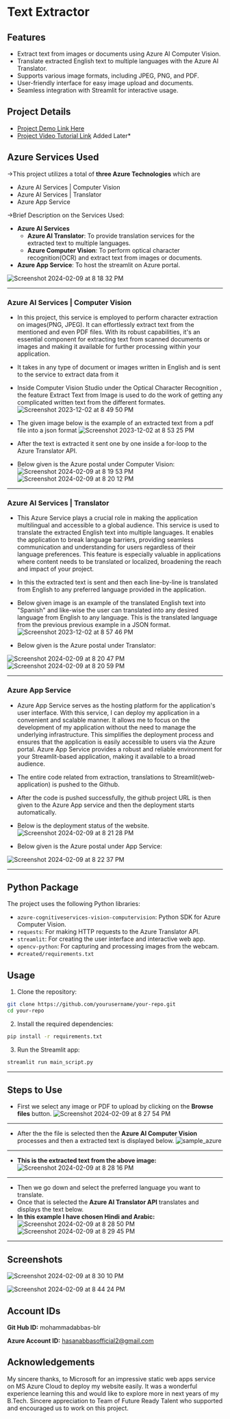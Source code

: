 # Text Extractor

## Features

- Extract text from images or documents using Azure AI Computer Vision.
- Translate extracted English text to multiple languages with the Azure AI Translator.
- Supports various image formats, including JPEG, PNG, and PDF.
- User-friendly interface for easy image upload and documents.
- Seamless integration with Streamlit for interactive usage.

## Project Details

- [Project Demo Link Here](https://textractor.azurewebsites.net/)
- [Project Video Tutorial Link](https://youtu.be/GcEk-7DMi3E) Added Later*

## Azure Services Used

&rarr;This project utilizes a total of **three Azure Technologies** which are 
- Azure AI Services | Computer Vision
- Azure AI Services | Translator
- Azure App Service

&rarr;Brief Description on the Services Used:
* **Azure AI Services**
  * **Azure AI Translator**: To provide translation services for the extracted text to multiple languages.
  * **Azure Computer Vision**: To perform optical character recognition(OCR) and extract text from images or documents.
* **Azure App Service**: To host the streamlit on Azure portal.

![Screenshot 2024-02-09 at 8 18 32 PM](https://github.com/mohammadabbas-blr/Microsoft-Future-Ready-Talent-Internship-Project-Text-Extractor/assets/150517265/6399d07c-04bb-4df2-90cd-3fb44ee5ec67)

---
### Azure AI Services | Computer Vision
- In this project, this service is employed to perform character extraction on images(PNG, JPEG). It can effortlessly extract text from the mentioned and even PDF files. With its robust capabilities, it's an essential component for extracting text from scanned documents or images and making it available for further processing within your application.
- It takes in any type of document or images written in English and is sent to the service to extract data from it
- Inside Computer Vision Studio under the Optical Character Recognition , the feature Extract Text from Image is used to do the work of getting any complicated written text from the different formates.
![Screenshot 2023-12-02 at 8 49 50 PM](https://github.com/hasanabbas-blr/Microsoft-Future-Ready-Talent-Internship-Project-Hasans-Extractor/assets/150517265/511ab307-65e0-43c3-8a31-8d3f3a60273a)


- The given image below is the example of an extracted text from a pdf file into a json format
![Screenshot 2023-12-02 at 8 53 25 PM](https://github.com/hasanabbas-blr/Microsoft-Future-Ready-Talent-Internship-Project-Hasans-Extractor/assets/150517265/0f83db4b-799a-4ea7-aa1c-e938387db076)


- After the text is extracted it sent one by one inside a for-loop to the Azure Translator API.
- Below given is the Azure postal under Computer Vision:
![Screenshot 2024-02-09 at 8 19 53 PM](https://github.com/mohammadabbas-blr/Microsoft-Future-Ready-Talent-Internship-Project-Text-Extractor/assets/150517265/31a54566-7668-45ab-b79d-48ddc52e48c7)
![Screenshot 2024-02-09 at 8 20 12 PM](https://github.com/mohammadabbas-blr/Microsoft-Future-Ready-Talent-Internship-Project-Text-Extractor/assets/150517265/34c29942-2620-436c-8dd2-79feaf5a87e5)

---
### Azure AI Services | Translator
- This Azure Service plays a crucial role in making the application multilingual and accessible to a global audience. This service is used to translate the extracted English text into multiple languages. It enables the application to break language barriers, providing seamless communication and understanding for users regardless of their language preferences. This feature is especially valuable in applications where content needs to be translated or localized, broadening the reach and impact of your project.

- In this the extracted text is sent and then each line-by-line is translated from English to any preferred language provided in the application.

- Below given image is an example of the translated English text into "Spanish" and like-wise the user can translated into any desired language from English to any language. This is the translated language from the previous previous example in a JSON format.
![Screenshot 2023-12-02 at 8 57 46 PM](https://github.com/hasanabbas-blr/Microsoft-Future-Ready-Talent-Internship-Project-Hasans-Extractor/assets/150517265/8d769f4b-75c6-447b-bd48-2a79ffce29e3)
- Below given is the Azure postal under Translator:

![Screenshot 2024-02-09 at 8 20 47 PM](https://github.com/mohammadabbas-blr/Microsoft-Future-Ready-Talent-Internship-Project-Text-Extractor/assets/150517265/0a07eeaa-5930-439e-aabf-82222c6fe89f)
![Screenshot 2024-02-09 at 8 20 59 PM](https://github.com/mohammadabbas-blr/Microsoft-Future-Ready-Talent-Internship-Project-Text-Extractor/assets/150517265/95dbb554-f71b-4499-86eb-f98215b9388f)

---
### Azure App Service
- Azure App Service serves as the hosting platform for the application's user interface. With this service, I can deploy my application in a convenient and scalable manner. It allows me to focus on the development of my application without the need to manage the underlying infrastructure. This simplifies the deployment process and ensures that the application is easily accessible to users via the Azure portal. Azure App Service provides a robust and reliable environment for your Streamlit-based application, making it available to a broad audience.

- The entire code related from extraction, translations to Streamlit(web-application) is pushed to the Github.
- After the code is pushed successfully, the github project URL is then given to the Azure App service and then the deployment starts automatically.
- Below is the deployment status of the website.
![Screenshot 2024-02-09 at 8 21 28 PM](https://github.com/mohammadabbas-blr/Microsoft-Future-Ready-Talent-Internship-Project-Text-Extractor/assets/150517265/99f8637a-18f5-415d-bf8e-cfc95786f897)

- Below given is the Azure postal under App Service:

![Screenshot 2024-02-09 at 8 22 37 PM](https://github.com/mohammadabbas-blr/Microsoft-Future-Ready-Talent-Internship-Project-Text-Extractor/assets/150517265/7ffa624d-05fc-4a69-86a9-69c82fb8165f)

---

## Python Package

The project uses the following Python libraries:

- `azure-cognitiveservices-vision-computervision`: Python SDK for Azure Computer Vision.
- `requests`: For making HTTP requests to the Azure Translator API.
- `streamlit`: For creating the user interface and interactive web app.
- `opencv-python`: For capturing and processing images from the webcam.
- `#created/requirements.txt`

## Usage

1. Clone the repository:

```bash
git clone https://github.com/yourusername/your-repo.git
cd your-repo
```

2. Install the required dependencies:

```bash
pip install -r requirements.txt
```

3. Run the Streamlit app:

```bash
streamlit run main_script.py
```
---

## Steps to Use
- First  we select any image or PDF to upload by clicking on the **Browse files** button.
![Screenshot 2024-02-09 at 8 27 54 PM](https://github.com/mohammadabbas-blr/Microsoft-Future-Ready-Talent-Internship-Project-Text-Extractor/assets/150517265/5f1e877c-0c03-42be-8270-24d64b433250)
---
- After the the file is selected then the **Azure AI Computer Vision** processes and then a extracted text is displayed below.
![sample_azure](https://github.com/mohammadabbas-blr/Microsoft-Future-Ready-Talent-Internship-Project-Text-Extractor/assets/150517265/7a3f56c9-ecc8-4924-b31f-9c97cdd5bd46)
---
- **This is the extracted text from the above image:**
![Screenshot 2024-02-09 at 8 28 16 PM](https://github.com/mohammadabbas-blr/Microsoft-Future-Ready-Talent-Internship-Project-Text-Extractor/assets/150517265/011db0a9-765d-4747-bcf6-2d28fbfd9904)
---
- Then we go down and select the preferred language you want to translate.
- Once that is selected the **Azure AI Translator API** translates and displays the text below.
- **In this example I have chosen Hindi and Arabic:**
![Screenshot 2024-02-09 at 8 28 50 PM](https://github.com/mohammadabbas-blr/Microsoft-Future-Ready-Talent-Internship-Project-Text-Extractor/assets/150517265/14b258ab-57d7-454c-849a-4c7e59b65e23)
![Screenshot 2024-02-09 at 8 29 45 PM](https://github.com/mohammadabbas-blr/Microsoft-Future-Ready-Talent-Internship-Project-Text-Extractor/assets/150517265/490ca7d9-4e76-4c05-b91b-16b4bafdcb11)


---


## Screenshots

![Screenshot 2024-02-09 at 8 30 10 PM](https://github.com/mohammadabbas-blr/Microsoft-Future-Ready-Talent-Internship-Project-Text-Extractor/assets/150517265/3e55a9e1-6c70-45e8-8f58-ca024fb443c0)

![Screenshot 2024-02-09 at 8 44 24 PM](https://github.com/mohammadabbas-blr/Microsoft-Future-Ready-Talent-Internship-Project-Text-Extractor/assets/150517265/ab32cace-3ac9-4aae-8efe-cc37688b597a)





## **Account IDs**
**Git Hub ID:** mohammadabbas-blr

**Azure Account ID:** hasanabbasofficial2@gmail.com

## **Acknowledgements**
My sincere thanks, to Microsoft for an impressive static web apps service on MS Azure Cloud to deploy my website easily. It was a wonderful experience learning this and would like to explore more in next years of my B.Tech. Sincere appreciation to Team of Future Ready Talent who supported and encouraged us to work on this project. 
